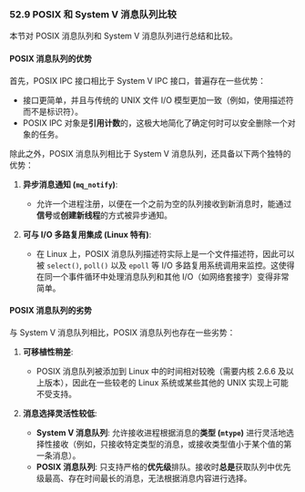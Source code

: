 ### **52.9 POSIX 和 System V 消息队列比较**

本节对 POSIX 消息队列和 System V 消息队列进行总结和比较。

#### **POSIX 消息队列的优势**

首先，POSIX IPC 接口相比于 System V IPC 接口，普遍存在一些优势：
* 接口更简单，并且与传统的 UNIX 文件 I/O 模型更加一致（例如，使用描述符而不是标识符）。
* POSIX IPC 对象是**引用计数**的，这极大地简化了确定何时可以安全删除一个对象的任务。

除此之外，POSIX 消息队列相比于 System V 消息队列，还具备以下两个独特的优势：

1.  **异步消息通知 (`mq_notify`)**:
    * 允许一个进程注册，以便在一个之前为空的队列接收到新消息时，能通过**信号**或**创建新线程**的方式被异步通知。

2.  **可与 I/O 多路复用集成 (Linux 特有)**:
    * 在 Linux 上，POSIX 消息队列描述符实际上是一个文件描述符，因此可以被 `select()`, `poll()` 以及 `epoll` 等 I/O 多路复用系统调用来监控。这使得在同一个事件循环中处理消息队列和其他 I/O（如网络套接字）变得非常简单。

#### **POSIX 消息队列的劣势**

与 System V 消息队列相比，POSIX 消息队列也存在一些劣势：

1.  **可移植性稍差**:
    * POSIX 消息队列被添加到 Linux 中的时间相对较晚（需要内核 2.6.6 及以上版本），因此在一些较老的 Linux 系统或某些其他的 UNIX 实现上可能不受支持。

2.  **消息选择灵活性较低**:
    * **System V 消息队列**: 允许接收进程根据消息的**类型 (`mtype`)** 进行灵活地选择性接收（例如，只接收特定类型的消息，或接收类型值小于某个值的第一条消息）。
    * **POSIX 消息队列**: 只支持严格的**优先级**排队。接收时**总是**获取队列中优先级最高、存在时间最长的消息，无法根据消息内容进行选择。